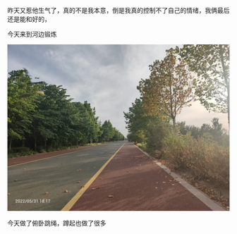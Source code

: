 昨天又惹他生气了，真的不是我本意，倒是我真的控制不了自己的情绪，我俩最后还是能和好的，

今天来到河边锻炼

![](../img/6904315-3ce84d3ddc67b34f.jpg)

今天做了俯卧跳绳，蹲起也做了很多

